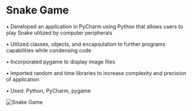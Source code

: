 # Snake Game

•	Developed an application in PyCharm using Python that allows users to play Snake utilized by computer peripherals

•	Utilized classes, objects, and encapsulation to further programs capabilities while condensing code

•	Incorporated pygame to display image files

•	Imported random and time libraries to increase complexity and precision of application

•	Used: Python, PyCharm, pygame

![Snake Game](https://user-images.githubusercontent.com/93220832/157381366-5636a49e-7f1f-48fa-9f85-df61a6761673.jpg)

